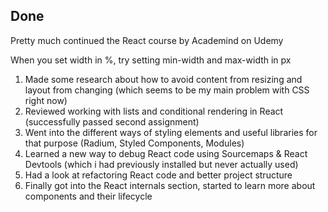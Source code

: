 ## Done

Pretty much continued the React course by Academind on Udemy

When you set width in %, try setting min-width and max-width in px

1. Made some research about how to avoid content from resizing and layout from changing (which seems to be my main problem with CSS right now)
2. Reviewed working with lists and conditional rendering in React (successfully passed second assignment)
3. Went into the different ways of styling elements and useful libraries for that purpose (Radium, Styled Components, Modules)
4. Learned a new way to debug React code using Sourcemaps & React Devtools (which i had previously installed but never actually used)
5. Had a look at refactoring React code and better project structure
6. Finally got into the React internals section, started to learn more about components and their lifecycle